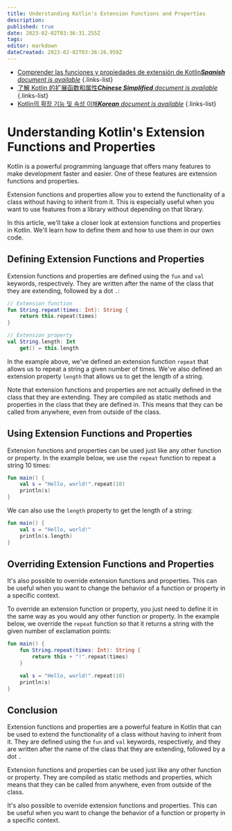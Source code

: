 ```yaml
---
title: Understanding Kotlin's Extension Functions and Properties
description: 
published: true
date: 2023-02-02T03:36:31.255Z
tags: 
editor: markdown
dateCreated: 2023-02-02T03:36:26.959Z
---
```


- [Comprender las funciones y propiedades de extensión de Kotlin***Spanish** document is available*](/es/Knowledge-base/Kotlin/understanding-kotlin-s-extension-functions-and-properties)
{.links-list}
- [了解 Kotlin 的扩展函数和属性***Chinese Simplified** document is available*](/zh/Knowledge-base/Kotlin/understanding-kotlin-s-extension-functions-and-properties)
{.links-list}
- [Kotlin의 확장 기능 및 속성 이해***Korean** document is available*](/ko/Knowledge-base/Kotlin/understanding-kotlin-s-extension-functions-and-properties)
{.links-list}


# Understanding Kotlin's Extension Functions and Properties

Kotlin is a powerful programming language that offers many features to make development faster and easier. One of these features are extension functions and properties.

Extension functions and properties allow you to extend the functionality of a class without having to inherit from it. This is especially useful when you want to use features from a library without depending on that library.

In this article, we'll take a closer look at extension functions and properties in Kotlin. We'll learn how to define them and how to use them in our own code.

## Defining Extension Functions and Properties

Extension functions and properties are defined using the `fun` and `val` keywords, respectively. They are written after the name of the class that they are extending, followed by a dot `.`:

```kotlin
// Extension function
fun String.repeat(times: Int): String {
    return this.repeat(times)
}

// Extension property
val String.length: Int
    get() = this.length
```

In the example above, we've defined an extension function `repeat` that allows us to repeat a string a given number of times. We've also defined an extension property `length` that allows us to get the length of a string.

Note that extension functions and properties are not actually defined in the class that they are extending. They are compiled as static methods and properties in the class that they are defined in. This means that they can be called from anywhere, even from outside of the class.

## Using Extension Functions and Properties

Extension functions and properties can be used just like any other function or property. In the example below, we use the `repeat` function to repeat a string 10 times:

```kotlin
fun main() {
    val s = "Hello, world!".repeat(10)
    println(s)
}
```

We can also use the `length` property to get the length of a string:

```kotlin
fun main() {
    val s = "Hello, world!"
    println(s.length)
}
```

## Overriding Extension Functions and Properties

It's also possible to override extension functions and properties. This can be useful when you want to change the behavior of a function or property in a specific context.

To override an extension function or property, you just need to define it in the same way as you would any other function or property. In the example below, we override the `repeat` function so that it returns a string with the given number of exclamation points:

```kotlin
fun main() {
    fun String.repeat(times: Int): String {
        return this + "!".repeat(times)
    }

    val s = "Hello, world!".repeat(10)
    println(s)
}
```

## Conclusion

Extension functions and properties are a powerful feature in Kotlin that can be used to extend the functionality of a class without having to inherit from it. They are defined using the `fun` and `val` keywords, respectively, and they are written after the name of the class that they are extending, followed by a dot `.`

Extension functions and properties can be used just like any other function or property. They are compiled as static methods and properties, which means that they can be called from anywhere, even from outside of the class.

It's also possible to override extension functions and properties. This can be useful when you want to change the behavior of a function or property in a specific context.